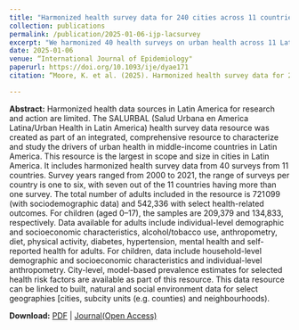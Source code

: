 ```yaml
---
title: "Harmonized health survey data for 240 cities across 11 countries in Latin America: the SALURBAL project"
collection: publications
permalink: /publication/2025-01-06-ijp-lacsurvey
excerpt: "We harmonized 40 health surveys on urban health across 11 Latin American countries and provided recommendations for good practices."
date: 2025-01-06
venue: “International Journal of Epidemiology"
paperurl: https://doi.org/10.1093/ije/dyae171
citation: “Moore, K. et al. (2025). Harmonized health survey data for 240 cities across 11 countries in Latin America: the SALURBAL project. <i>International Journal of Epidemiology, 54</i> (1),dyae171."

---
```


**Abstract:**
Harmonized health data sources in Latin America for research and action are limited. The SALURBAL (Salud Urbana en America Latina/Urban Health in Latin America) health survey data resource was created as part of an integrated, comprehensive resource to characterize and study the drivers of urban health in middle-income countries in Latin America. This resource is the largest in scope and size in cities in Latin America. It includes harmonized health survey data from 40 surveys from 11 countries. Survey years ranged from 2000 to 2021, the range of surveys per country is one to six, with seven out of the 11 countries having more than one survey. The total number of adults included in the resource is 721 099 (with sociodemographic data) and 542,336 with select health-related outcomes. For children (aged 0–17), the samples are 209,379 and 134,833, respectively. Data available for adults include individual-level demographic and socioeconomic characteristics, alcohol/tobacco use, anthropometry, diet, physical activity, diabetes, hypertension, mental health and self-reported health for adults. For children, data include household-level demographic and socioeconomic characteristics and individual-level anthropometry. City-level, model-based prevalence estimates for selected health risk factors are available as part of this resource. This data resource can be linked to built, natural and social environment data for select geographies [cities, subcity units (e.g. counties) and neighbourhoods).

**Download:** [PDF](https://xizewang.github.io/files/2025-01-06-ijp-lacsurvey.pdf) \| [Journal(Open Access)](https://doi.org/10.1093/ije/dyae171)